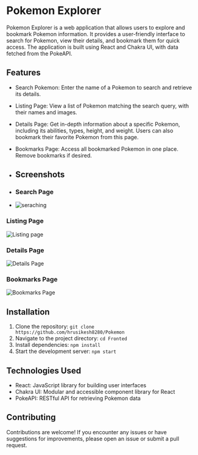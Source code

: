 # Pokemon Explorer

Pokemon Explorer is a web application that allows users to explore and bookmark Pokemon information. It provides a user-friendly interface to search for Pokemon, view their details, and bookmark them for quick access. The application is built using React and Chakra UI, with data fetched from the PokeAPI.

## Features

- Search Pokemon: Enter the name of a Pokemon to search and retrieve its details.
- Listing Page: View a list of Pokemon matching the search query, with their names and images.
- Details Page: Get in-depth information about a specific Pokemon, including its abilities, types, height, and weight. Users can also bookmark their favorite Pokemon from this page.
- Bookmarks Page: Access all bookmarked Pokemon in one place. Remove bookmarks if desired.

- ## Screenshots
- ### Search Page
- ![seraching](https://github.com/hrusikesh8280/Pokemon/assets/86557158/3bc77ee0-870b-419e-9a9d-f3f245247efa)
### Listing Page
![Listing page](https://github.com/hrusikesh8280/Pokemon/assets/86557158/c4032df2-92d7-490f-99e9-ec6a09a3c9b1)

### Details Page
![Details Page](https://github.com/hrusikesh8280/Pokemon/assets/86557158/45f77674-62a2-40d6-a9b9-f4a649768ddb)

### Bookmarks Page
![Bookmarks Page](https://github.com/hrusikesh8280/Pokemon/assets/86557158/78088c8d-9bd8-4552-8927-4ef4fdacd8b7)


## Installation

1. Clone the repository: `git clone https://github.com/hrusikesh8280/Pokemon`
2. Navigate to the project directory: `cd Fronted`
3. Install dependencies: `npm install`
4. Start the development server: `npm start`

## Technologies Used

- React: JavaScript library for building user interfaces
- Chakra UI: Modular and accessible component library for React
- PokeAPI: RESTful API for retrieving Pokemon data
  
## Contributing

Contributions are welcome! If you encounter any issues or have suggestions for improvements, please open an issue or submit a pull request.
  
